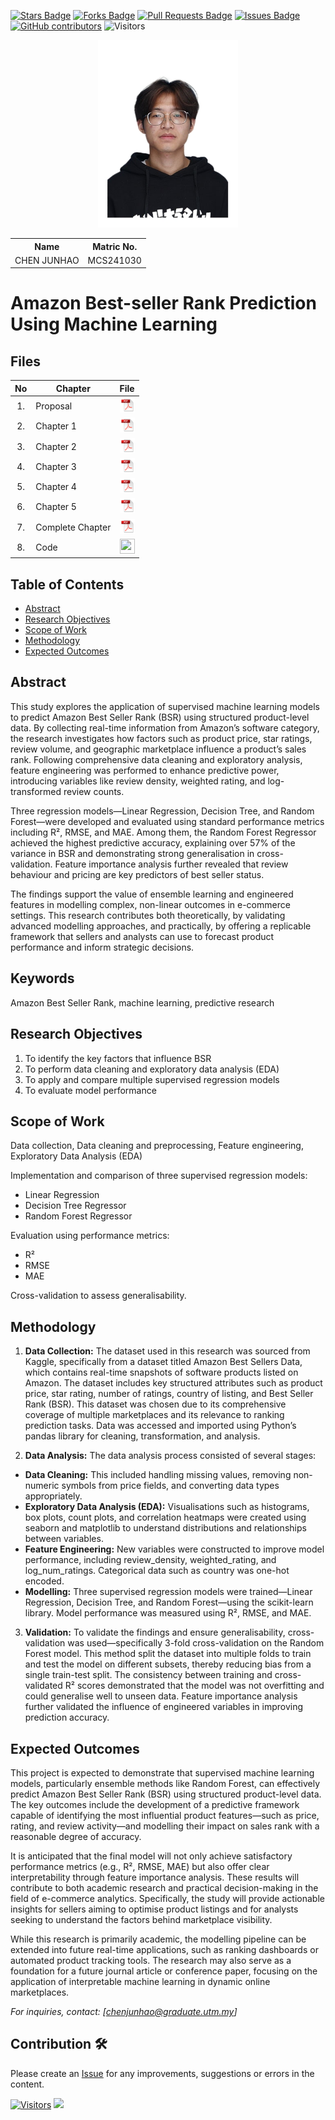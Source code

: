 <a href="https://github.com/drshahizan/research-design/stargazers"><img src="https://img.shields.io/github/stars/drshahizan/research-design" alt="Stars Badge"/></a>
<a href="https://github.com/drshahizan/research-design/network/members"><img src="https://img.shields.io/github/forks/drshahizan/research-design" alt="Forks Badge"/></a>
<a href="https://github.com/drshahizan/research-design/pulls"><img src="https://img.shields.io/github/issues-pr/drshahizan/research-design" alt="Pull Requests Badge"/></a>
<a href="https://github.com/drshahizan/research-design"><img src="https://img.shields.io/github/issues/drshahizan/research-design" alt="Issues Badge"/></a>
<a href="https://github.com/drshahizan/research-design/graphs/contributors"><img alt="GitHub contributors" src="https://img.shields.io/github/contributors/drshahizan/research-design?color=2b9348"></a>
![Visitors](https://api.visitorbadge.io/api/visitors?path=https%3A%2F%2Fgithub.com%2Fdrshahizan%2BDM&labelColor=%23d9e3f0&countColor=%23697689&style=flat)

<p align="center">
  <img height="300px" src="Profile_white.JPG" alt="Profile Image">
</p>

<table align="center">
  <tr>
    <th>Name</th>
    <th>Matric No.</th>
  </tr>
  <tr>
    <td>CHEN JUNHAO</td>
    <td>MCS241030</td>
  </tr>
</table>

# Amazon Best-seller Rank Prediction Using Machine Learning

## Files

| No  | Chapter     |                                                 File |
| :-: | ---------- | :---------------------------------------------------------------------------------------------------: |
|  1.  | Proposal | <a href="proposal/Proposal.pdf"><img src="img/pdf.svg" width="24px" height="24px"></a> |
|  2.  | Chapter 1 | <a href="c1/Chapter 1.pdf"><img src="img/pdf.svg" width="24px" height="24px"></a> |
|  3.  | Chapter 2 | <a href="c2/Chapter 2.pdf"><img src="img/pdf.svg" width="24px" height="24px"></a> |
|  4.  | Chapter 3 | <a href="c3/Chapter 3.pdf"><img src="img/pdf.svg" width="24px" height="24px"></a> |
|  5.  | Chapter 4 | <a href="c4/Chapter 4.pdf"><img src="img/pdf.svg" width="24px" height="24px"></a> |
|  6.  | Chapter 5 | <a href="c5/Chapter 5.pdf"><img src="img/pdf.svg" width="24px" height="24px"></a> |
|  7.  | Complete Chapter | <a href="Full Chapter/Full Chapter.pdf"><img src="img/pdf.svg" width="24px" height="24px"></a> |
|  8.  | Code | <a href="https://colab.research.google.com/drive/1cSYJa8LTeEMsMApQnc2L1xLjiB3x6ZN_?usp=sharing"><img src="img/python_icon.png" width="24px" height="24px"></a> |


## Table of Contents
- [Abstract](#abstract)
- [Research Objectives](#research-objectives)
- [Scope of Work](#scope-of-work)
- [Methodology](#methodology)
- [Expected Outcomes](#expected-outcomes)

## Abstract

This study explores the application of supervised machine learning models to predict Amazon Best Seller Rank (BSR) using structured product-level data. By collecting real-time information from Amazon’s software category, the research investigates how factors such as product price, star ratings, review volume, and geographic marketplace influence a product’s sales rank. Following comprehensive data cleaning and exploratory analysis, feature engineering was performed to enhance predictive power, introducing variables like review density, weighted rating, and log-transformed review counts.

Three regression models—Linear Regression, Decision Tree, and Random Forest—were developed and evaluated using standard performance metrics including R², RMSE, and MAE. Among them, the Random Forest Regressor achieved the highest predictive accuracy, explaining over 57% of the variance in BSR and demonstrating strong generalisation in cross-validation. Feature importance analysis further revealed that review behaviour and pricing are key predictors of best seller status.

The findings support the value of ensemble learning and engineered features in modelling complex, non-linear outcomes in e-commerce settings. This research contributes both theoretically, by validating advanced modelling approaches, and practically, by offering a replicable framework that sellers and analysts can use to forecast product performance and inform strategic decisions.

## Keywords

Amazon Best Seller Rank, machine learning, predictive research

## Research Objectives

1. To identify the key factors that influence BSR
2. To perform data cleaning and exploratory data analysis (EDA)
3. To apply and compare multiple supervised regression models
4. To evaluate model performance

## Scope of Work
Data collection, Data cleaning and preprocessing, Feature engineering, Exploratory Data Analysis (EDA) 

Implementation and comparison of three supervised regression models:
- Linear Regression
- Decision Tree Regressor
- Random Forest Regressor

Evaluation using performance metrics:
- R²
- RMSE
- MAE

Cross-validation to assess generalisability.

## Methodology

1. **Data Collection:**
   The dataset used in this research was sourced from Kaggle, specifically from a dataset titled Amazon Best Sellers Data, which contains real-time snapshots of software products listed on Amazon. The dataset includes key structured attributes such as product price, star rating, number of ratings, country of listing, and Best Seller Rank (BSR). This dataset was chosen due to its comprehensive coverage of multiple marketplaces and its relevance to ranking prediction tasks. Data was accessed and imported using Python’s pandas library for cleaning, transformation, and analysis.

2. **Data Analysis:**
The data analysis process consisted of several stages:
- **Data Cleaning:** This included handling missing values, removing non-numeric symbols from price fields, and converting data types appropriately.
- **Exploratory Data Analysis (EDA):** Visualisations such as histograms, box plots, count plots, and correlation heatmaps were created using seaborn and matplotlib to understand distributions and relationships between variables.
- **Feature Engineering:** New variables were constructed to improve model performance, including review_density, weighted_rating, and log_num_ratings. Categorical data such as country was one-hot encoded.
- **Modelling:** Three supervised regression models were trained—Linear Regression, Decision Tree, and Random Forest—using the scikit-learn library. Model performance was measured using R², RMSE, and MAE.

3. **Validation:**
   To validate the findings and ensure generalisability, cross-validation was used—specifically 3-fold cross-validation on the Random Forest model. This method split the dataset into multiple folds to train and test the model on different subsets, thereby reducing bias from a single train-test split. The consistency between training and cross-validated R² scores demonstrated that the model was not overfitting and could generalise well to unseen data. Feature importance analysis further validated the influence of engineered variables in improving prediction accuracy.

## Expected Outcomes

This project is expected to demonstrate that supervised machine learning models, particularly ensemble methods like Random Forest, can effectively predict Amazon Best Seller Rank (BSR) using structured product-level data. The key outcomes include the development of a predictive framework capable of identifying the most influential product features—such as price, rating, and review activity—and modelling their impact on sales rank with a reasonable degree of accuracy.

It is anticipated that the final model will not only achieve satisfactory performance metrics (e.g., R², RMSE, MAE) but also offer clear interpretability through feature importance analysis. These results will contribute to both academic research and practical decision-making in the field of e-commerce analytics. Specifically, the study will provide actionable insights for sellers aiming to optimise product listings and for analysts seeking to understand the factors behind marketplace visibility.

While this research is primarily academic, the modelling pipeline can be extended into future real-time applications, such as ranking dashboards or automated product tracking tools. The research may also serve as a foundation for a future journal article or conference paper, focusing on the application of interpretable machine learning in dynamic online marketplaces.

*For inquiries, contact: [chenjunhao@graduate.utm.my]*

 




## Contribution 🛠️
Please create an [Issue](https://github.com/drshahizan/research-design/issues) for any improvements, suggestions or errors in the content.

[![Visitors](https://api.visitorbadge.io/api/visitors?path=https%3A%2F%2Fgithub.com%2Fdrshahizan&labelColor=%23697689&countColor=%23555555&style=plastic)](https://visitorbadge.io/status?path=https%3A%2F%2Fgithub.com%2Fdrshahizan)
![](https://hit.yhype.me/github/profile?user_id=81284918)


